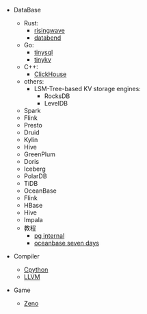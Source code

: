 * DataBase
   * Rust: 
        * [risingwave](https://github.com/singularity-data/risingwave)
        * [databend](https://github.com/datafuselabs/databend)
   * Go:
        * [tinysql](https://github.com/talent-plan/tinysql)
        * [tinykv](https://github.com/talent-plan/tinykv)
   * C++:
        * [ClickHouse](https://github.com/ClickHouse/ClickHouse)
   * others:
        * LSM-Tree-based KV storage engines:
             * RocksDB
             * LevelDB
   * Spark
   * Flink
   * Presto
   * Druid
   * Kylin
   * Hive
   * GreenPlum
   * Doris
   * Iceberg
   * PolarDB
   * TiDB
   * OceanBase
   * Flink
   * HBase
   * Hive
   * Impala
   * 教程
      * [pg internal](http://www.interdb.jp/pg/index.html)
      * [oceanbase seven days](https://developer.aliyun.com/article/993721)
* Compiler
   * [Cpython](https://github.com/python/cpython)
   * [LLVM](https://github.com/llvm/llvm-project)


* Game
   * [Zeno](https://github.com/zenustech/zeno)


